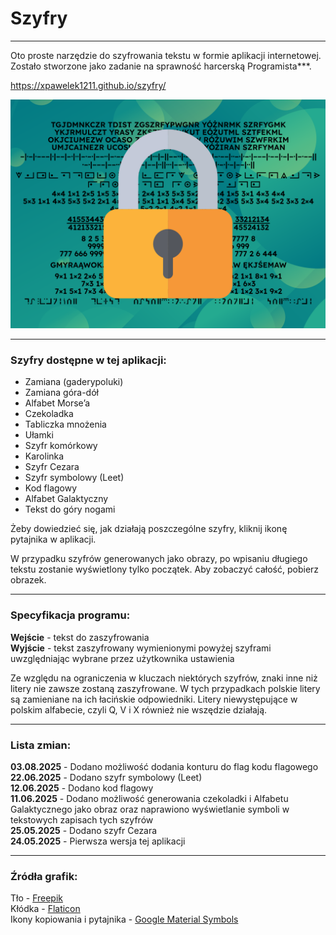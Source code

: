 # Szyfry

---

Oto proste narzędzie do szyfrowania tekstu w formie aplikacji internetowej.  
Zostało stworzone jako zadanie na sprawność harcerską Programista\*\*\*.

https://xpawelek1211.github.io/szyfry/

![Grafika](img.svg)

---

### Szyfry dostępne w tej aplikacji:
- Zamiana (gaderypoluki)
- Zamiana góra-dół
- Alfabet Morse’a
- Czekoladka
- Tabliczka mnożenia
- Ułamki
- Szyfr komórkowy
- Karolinka
- Szyfr Cezara
- Szyfr symbolowy (Leet)
- Kod flagowy
- Alfabet Galaktyczny
- Tekst do góry nogami

Żeby dowiedzieć się, jak działają poszczególne szyfry, kliknij ikonę pytajnika w aplikacji.

W przypadku szyfrów generowanych jako obrazy, po wpisaniu długiego tekstu zostanie wyświetlony tylko początek. Aby zobaczyć całość, pobierz obrazek.

---

### Specyfikacja programu:
**Wejście** - tekst do zaszyfrowania  
**Wyjście** - tekst zaszyfrowany wymienionymi powyżej szyframi uwzględniając wybrane przez użytkownika ustawienia

Ze względu na ograniczenia w kluczach niektórych szyfrów, znaki inne niż litery nie zawsze zostaną zaszyfrowane. W tych przypadkach polskie litery są zamieniane na ich łacińskie odpowiedniki. Litery niewystępujące w polskim alfabecie, czyli Q, V i X również nie wszędzie działają.

---

### Lista zmian:
**03.08.2025** - Dodano możliwość dodania konturu do flag kodu flagowego  
**22.06.2025** - Dodano szyfr symbolowy (Leet)  
**12.06.2025** - Dodano kod flagowy  
**11.06.2025** - Dodano możliwość generowania czekoladki i Alfabetu Galaktycznego jako obraz oraz naprawiono wyświetlanie symboli w tekstowych zapisach tych szyfrów  
**25.05.2025** - Dodano szyfr Cezara  
**24.05.2025** - Pierwsza wersja tej aplikacji

---

### Źródła grafik:
Tło - [Freepik](https://www.freepik.com/free-vector/gradient-geometric-shapes-landing-page-template_5306081.htm)  
Kłódka - [Flaticon](https://www.flaticon.com/free-icon/padlock_456112)  
Ikony kopiowania i pytajnika - [Google Material Symbols](https://fonts.google.com/icons)
